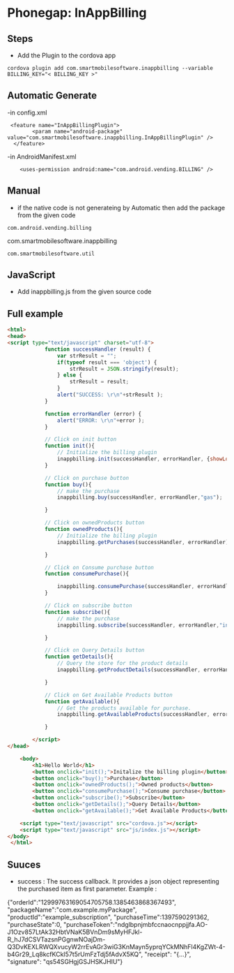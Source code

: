 Phonegap: InAppBilling 
===================================
Steps
-----
- Add the Plugin to the cordova app
```
cordova plugin add com.smartmobilesoftware.inappbilling --variable BILLING_KEY="< BILLING_KEY >"
```
Automatic Generate
-------------------
-in config.xml 
```
 <feature name="InAppBillingPlugin">
        <param name="android-package" value="com.smartmobilesoftware.inappbilling.InAppBillingPlugin" />
  </feature>
 ``` 
-in AndroidManifest.xml  
``` 
    <uses-permission android:name="com.android.vending.BILLING" />
```
Manual
-----
- if the native code is not generateing by Automatic then add the package from the given code
```
com.android.vending.billing
```
com.smartmobilesoftware.inappbilling
```
com.smartmobilesoftware.util
```

JavaScript
-----------
- Add inappbilling.js from the given source code

Full example
----------------
```html
<html>
<head>
<script type="text/javascript" charset="utf-8">
            function successHandler (result) {
                var strResult = "";
                if(typeof result === 'object') {
                    strResult = JSON.stringify(result);
                } else {
                    strResult = result;
                }
                alert("SUCCESS: \r\n"+strResult );
            }

            function errorHandler (error) {
                alert("ERROR: \r\n"+error );
            }

            // Click on init button
            function init(){
                // Initialize the billing plugin
                inappbilling.init(successHandler, errorHandler, {showLog:true});
            }

            // Click on purchase button
            function buy(){
                // make the purchase
                inappbilling.buy(successHandler, errorHandler,"gas");

            }

            // Click on ownedProducts button
            function ownedProducts(){
                // Initialize the billing plugin
                inappbilling.getPurchases(successHandler, errorHandler);

            }

            // Click on Consume purchase button
            function consumePurchase(){

                inappbilling.consumePurchase(successHandler, errorHandler, "gas");
            }

            // Click on subscribe button
            function subscribe(){
                // make the purchase
                inappbilling.subscribe(successHandler, errorHandler,"infinite_gas");

            }

            // Click on Query Details button
            function getDetails(){
                // Query the store for the product details
                inappbilling.getProductDetails(successHandler, errorHandler, ["gas","infinite_gas"]);

            }

            // Click on Get Available Products button
            function getAvailable(){
                // Get the products available for purchase.
                inappbilling.getAvailableProducts(successHandler, errorHandler);

            }                       

        </script>
</head>

    <body>
        <h1>Hello World</h1>
        <button onclick="init();">Initalize the billing plugin</button>
        <button onclick="buy();">Purchase</button>
        <button onclick="ownedProducts();">Owned products</button>
        <button onclick="consumePurchase();">Consume purchase</button>
        <button onclick="subscribe();">Subscribe</button>
        <button onclick="getDetails();">Query Details</button>
        <button onclick="getAvailable();">Get Available Products</button>

	<script type="text/javascript" src="cordova.js"></script>
	<script type="text/javascript" src="js/index.js"></script>
</body>
 </html>
```

Suuces
-------

* success : The success callback. It provides a json object representing the purchased item as first parameter. Example :

{"orderId":"12999763169054705758.1385463868367493",
"packageName":"com.example.myPackage",
"productId":"example_subscription",
"purchaseTime":1397590291362,
"purchaseState":0,
"purchaseToken":"ndglbpnjmbfccnaocnppjjfa.AO-J1Ozv857LtAk32HbtVNaK5BVnDm9sMyHFJkl-R_hJ7dCSVTazsnPGgnwNOajDm-Q3DvKEXLRWQXvucyW2rrEvAGr3wiG3KnMayn5yprqYCkMNhFl4KgZWt-4-b4Gr29_Lq8kcfKCkI57t5rUmFzTdj5fAdvX5KQ",
"receipt": "{...}",
"signature": "qs54SGHgjGSJHSKJHIU"}  